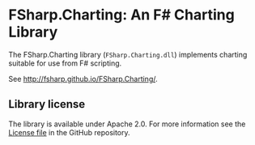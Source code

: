 # FSharp.Charting: An F# Charting Library

The FSharp.Charting library (`FSharp.Charting.dll`) implements charting suitable for use from F# scripting.

See http://fsharp.github.io/FSharp.Charting/.

## Library license

The library is available under Apache 2.0. For more information see the [License file][1] in the GitHub repository.

 [1]: https://github.com/fsharp/FSharp.Charting/blob/master/LICENSE.md
